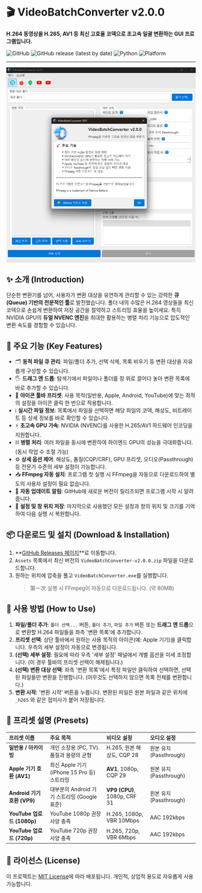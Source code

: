 # 🎬 VideoBatchConverter v2.0.0

**H.264 동영상을 H.265, AV1 등 최신 고효율 코덱으로 초고속 일괄 변환하는 GUI 프로그램입니다.**

![GitHub](https://img.shields.io/github/license/deuxdoom/VideoBatchConverter)
![GitHub release (latest by date)](https://img.shields.io/github/v/release/deuxdoom/VideoBatchConverter)
![Python](https://img.shields.io/badge/python-3.8+-blue.svg)
![Platform](https://img.shields.io/badge/platform-windows-lightgrey.svg)

---
<img src="./screenshot.png" alt="VideoBatchConverter Screenshot" width="830" style="vertical-align: middle;">

## ✨ 소개 (Introduction)

단순한 변환기를 넘어, 사용자가 변환 대상을 유연하게 관리할 수 있는 강력한 **큐(Queue) 기반의 전문적인 툴**로 발전했습니다. 폴더 내의 수많은 H.264 영상들을 최신 코덱으로 손쉽게 변환하여 저장 공간을 절약하고 스트리밍 효율을 높이세요. 특히 NVIDIA GPU의 **듀얼 NVENC 엔진**을 최대한 활용하는 병렬 처리 기능으로 압도적인 변환 속도를 경험할 수 있습니다.

## 🚀 주요 기능 (Key Features)

-   🗂️ **동적 파일 큐 관리**: 파일/폴더 추가, 선택 삭제, 목록 비우기 등 변환 대상을 자유롭게 구성할 수 있습니다.
-   🖐️ **드래그 앤 드롭**: 탐색기에서 파일이나 폴더를 창 위로 끌어다 놓아 변환 목록에 바로 추가할 수 있습니다.
-   🎯 **아이콘 툴바 프리셋**: 사용 목적(일반용, Apple, Android, YouTube)에 맞는 최적의 설정을 아이콘 클릭 한 번으로 적용합니다.
-   ℹ️ **실시간 파일 정보**: 목록에서 파일을 선택하면 해당 파일의 코덱, 해상도, 비트레이트 등 상세 정보를 바로 확인할 수 있습니다.
-   ⚡️ **초고속 GPU 가속**: NVIDIA (NVENC)를 사용한 H.265/AV1 하드웨어 인코딩을 지원합니다.
-   ⛓️ **병렬 처리**: 여러 파일을 동시에 변환하여 하이엔드 GPU의 성능을 극대화합니다. (동시 작업 수 조절 가능)
-   ⚙️ **상세 옵션 제어**: 해상도, 품질(CQP/CRF), GPU 프리셋, 오디오(Passthrough) 등 전문가 수준의 세부 설정이 가능합니다.
-   📥 **FFmpeg 자동 설치**: 프로그램 첫 실행 시 FFmpeg을 자동으로 다운로드하여 별도의 사용자 설정이 필요 없습니다.
-   🔄 **자동 업데이트 알림**: GitHub에 새로운 버전이 릴리즈되면 프로그램 시작 시 알려줍니다.
-   📝 **설정 및 창 위치 저장**: 마지막으로 사용했던 모든 설정과 창의 위치 및 크기를 기억하여 다음 실행 시 복원합니다.

## 📦 다운로드 및 설치 (Download & Installation)

1.  **[GitHub Releases 페이지](https://github.com/deuxdoom/VideoBatchConverter/releases)**로 이동합니다.
2.  `Assets` 목록에서 최신 버전의 `VideoBatchConverter-v2.0.0.zip` 파일을 다운로드합니다.
3.  원하는 위치에 압축을 풀고 `VideoBatchConverter.exe`를 실행합니다.
    > 第一次 실행 시 FFmpeg이 자동으로 다운로드됩니다. (약 80MB)

## 📖 사용 방법 (How to Use)

1.  **파일/폴더 추가**: `폴더 선택...` 버튼, `폴더 추가`, `파일 추가` 버튼 또는 **드래그 앤 드롭**으로 변환할 H.264 파일들을 좌측 '변환 목록'에 추가합니다.
2.  **프리셋 선택**: 상단 툴바에서 원하는 사용 목적의 아이콘(예: Apple 기기)을 클릭합니다. 우측의 세부 설정이 자동으로 변경됩니다.
3.  **(선택) 세부 설정**: 필요에 따라 우측 '세부 설정' 패널에서 개별 옵션을 미세 조정합니다. (이 경우 툴바의 프리셋 선택이 해제됩니다.)
4.  **(선택) 변환 대상 선택**: 좌측 '변환 목록'에서 특정 파일만 클릭하여 선택하면, 선택된 파일들만 변환을 진행합니다. (아무것도 선택하지 않으면 목록 전체를 변환합니다.)
5.  **변환 시작**: '변환 시작' 버튼을 누릅니다. 변환된 파일은 원본 파일과 같은 위치에 `_h265` 와 같은 접미사가 붙어 저장됩니다.

## 🎯 프리셋 설명 (Presets)

| 프리셋 이름 | 주요 목적 | 비디오 설정 | 오디오 설정 |
| :--- | :--- | :--- | :--- |
| **일반용 / 아카이빙** | 개인 소장용 (PC, TV). 품질과 용량의 균형 | H.265, 원본 해상도, CQP 28 | 원본 유지 (Passthrough) |
| **Apple 기기 호환 (AV1)** | 최신 Apple 기기(iPhone 15 Pro 등) 스트리밍 | **AV1**, 1080p, CQP 29 | 원본 유지 (Passthrough) |
| **Android 기기 호환 (VP9)** | 대부분의 Android 기기 스트리밍 (Google 표준) | **VP9 (CPU)**, 1080p, CRF 31 | 원본 유지 (Passthrough) |
| **YouTube 업로드 (1080p)**| YouTube 1080p 권장 사양 충족 | H.265, 1080p, VBR 10Mbps | AAC 192kbps |
| **YouTube 업로드 (720p)** | YouTube 720p 권장 사양 충족 | H.265, 720p, VBR 6Mbps | AAC 192kbps |

## 📜 라이선스 (License)

이 프로젝트는 [MIT License](LICENSE)에 따라 배포됩니다. 개인적, 상업적 용도로 자유롭게 사용 가능합니다.